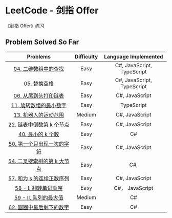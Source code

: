 # LeetCode - 剑指 Offer

《剑指 Offer》练习

## Problem Solved So Far

|                                                        Problems                                                        | Difficulty |    Language Implemented    |
| :--------------------------------------------------------------------------------------------------------------------: | :--------: | :------------------------: |
|             [04. 二维数组中的查找](https://leetcode-cn.com/problems/er-wei-shu-zu-zhong-de-cha-zhao-lcof/)             |    Easy    | C#, JavaScript, TypeScript |
|                         [05. 替换空格](https://leetcode-cn.com/problems/ti-huan-kong-ge-lcof/)                         |    Easy    | C#, JavaScript, TypeScript |
|            [06. 从尾到头打印链表](https://leetcode-cn.com/problems/cong-wei-dao-tou-da-yin-lian-biao-lcof/)            |    Easy    |       C#, JavaScript       |
|         [11. 旋转数组的最小数字](https://leetcode-cn.com/problems/xuan-zhuan-shu-zu-de-zui-xiao-shu-zi-lcof/s)         |    Easy    |         TypeScript         |
|              [13. 机器人的运动范围](https://leetcode-cn.com/problems/ji-qi-ren-de-yun-dong-fan-wei-lcof/)              |   Medium   |       C#, JavaScript       |
|      [22. 链表中倒数第 k 个节点](https://leetcode-cn.com/problems/lian-biao-zhong-dao-shu-di-kge-jie-dian-lcof/)       |    Easy    |       C#, JavaScript       |
| [40. 最小的 k 个数](https://leetcode-cn.com/problems/zui-xiao-de-kge-shu-lcof/minimum-increment-to-make-array-unique/) |    Easy    |             C#             |
|       [50. 第一个只出现一次的字符](https://leetcode-cn.com/problems/di-yi-ge-zhi-chu-xian-yi-ci-de-zi-fu-lcof/)        |    Easy    |       C#, JavaScript       |
|      [54. 二叉搜索树的第 k 大节点](https://leetcode-cn.com/problems/er-cha-sou-suo-shu-de-di-kda-jie-dian-lcof/)       |    Easy    |            C#,             |
|        [57. 和为 s 的连续正数序列](https://leetcode-cn.com/problems/he-wei-sde-lian-xu-zheng-shu-xu-lie-lcof/)         |    Easy    |       C#, JavaScript       |
|                [58 - I. 翻转单词顺序](https://leetcode-cn.com/problems/fan-zhuan-dan-ci-shun-xu-lcof/)                 |    Easy    |      C#， JavaScript       |
|                 [59 - II. 队列的最大值](https://leetcode-cn.com/problems/dui-lie-de-zui-da-zhi-lcof/)                  |   Medium   |             C#             |
|     [62. 圆圈中最后剩下的数字](https://leetcode-cn.com/problems/yuan-quan-zhong-zui-hou-sheng-xia-de-shu-zi-lcof/)     |    Easy    |             C#             |
